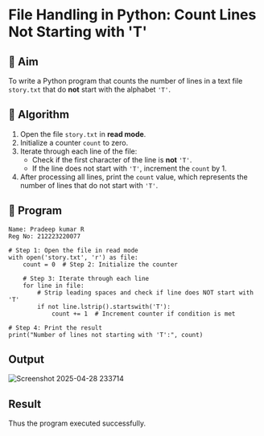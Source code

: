 # File Handling in Python: Count Lines Not Starting with 'T'

## 🎯 Aim
To write a Python program that counts the number of lines in a text file `story.txt` that do **not** start with the alphabet `'T'`.

## 🧠 Algorithm
1. Open the file `story.txt` in **read mode**.
2. Initialize a counter `count` to zero.
3. Iterate through each line of the file:
   - Check if the first character of the line is **not** `'T'`.
   - If the line does not start with `'T'`, increment the `count` by 1.
4. After processing all lines, print the `count` value, which represents the number of lines that do not start with `'T'`.

## 🧾 Program
~~~
Name: Pradeep kumar R
Reg No: 212223220077
~~~
```
# Step 1: Open the file in read mode
with open('story.txt', 'r') as file:
    count = 0  # Step 2: Initialize the counter

    # Step 3: Iterate through each line
    for line in file:
        # Strip leading spaces and check if line does NOT start with 'T'
        if not line.lstrip().startswith('T'):
            count += 1  # Increment counter if condition is met

# Step 4: Print the result
print("Number of lines not starting with 'T':", count)

```

## Output

![Screenshot 2025-04-28 233714](https://github.com/user-attachments/assets/65ddcf20-e2b7-4282-8e6d-c1fe0421ed04)

## Result

Thus the program executed successfully.

